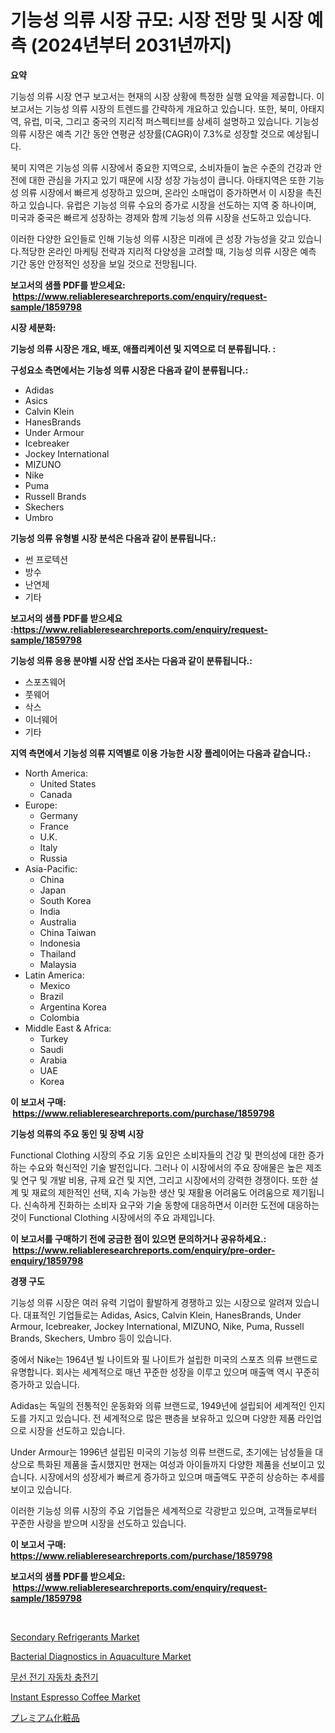 <p><h1>기능성 의류 시장 규모: 시장 전망 및 시장 예측 (2024년부터 2031년까지)</h1></p><p><strong>요약</strong></p>
<p><p>기능성 의류 시장 연구 보고서는 현재의 시장 상황에 특정한 실행 요약을 제공합니다. 이 보고서는 기능성 의류 시장의 트렌드를 간략하게 개요하고 있습니다. 또한, 북미, 아태지역, 유럽, 미국, 그리고 중국의 지리적 퍼스펙티브를 상세히 설명하고 있습니다. 기능성 의류 시장은 예측 기간 동안 연평균 성장률(CAGR)이 7.3%로 성장할 것으로 예상됩니다.</p><p>북미 지역은 기능성 의류 시장에서 중요한 지역으로, 소비자들이 높은 수준의 건강과 안전에 대한 관심을 가지고 있기 때문에 시장 성장 가능성이 큽니다. 아태지역은 또한 기능성 의류 시장에서 빠르게 성장하고 있으며, 온라인 소매업이 증가하면서 이 시장을 촉진하고 있습니다. 유럽은 기능성 의류 수요의 증가로 시장을 선도하는 지역 중 하나이며, 미국과 중국은 빠르게 성장하는 경제와 함께 기능성 의류 시장을 선도하고 있습니다.</p><p>이러한 다양한 요인들로 인해 기능성 의류 시장은 미래에 큰 성장 가능성을 갖고 있습니다.적당한 온라인 마케팅 전략과 지리적 다양성을 고려할 때, 기능성 의류 시장은 예측 기간 동안 안정적인 성장을 보일 것으로 전망됩니다.</p></p>
<p><strong>보고서의 샘플 PDF를 받으세요: &nbsp;<a href="https://www.reliableresearchreports.com/enquiry/request-sample/1859798">https://www.reliableresearchreports.com/enquiry/request-sample/1859798</a></strong></p>
<p><strong>시장 세분화:</strong></p>
<p><strong> 기능성 의류 시장은 개요, 배포, 애플리케이션 및 지역으로 더 분류됩니다. :</strong></p>
<p><strong>구성요소 측면에서는 기능성 의류 시장은 다음과 같이 분류됩니다.:</strong></p>
<p><ul><li>Adidas</li><li>Asics</li><li>Calvin Klein</li><li>HanesBrands</li><li>Under Armour</li><li>Icebreaker</li><li>Jockey International</li><li>MIZUNO</li><li>Nike</li><li>Puma</li><li>Russell Brands</li><li>Skechers</li><li>Umbro</li></ul></p>
<p><strong> 기능성 의류 유형별 시장 분석은 다음과 같이 분류됩니다.:</strong></p>
<p><ul><li>썬 프로텍션</li><li>방수</li><li>난연제</li><li>기타</li></ul></p>
<p><strong>보고서의 샘플 PDF를 받으세요 :<a href="https://www.reliableresearchreports.com/enquiry/request-sample/1859798">https://www.reliableresearchreports.com/enquiry/request-sample/1859798</a></strong></p>
<p><strong> 기능성 의류 응용 분야별 시장 산업 조사는 다음과 같이 분류됩니다.:</strong></p>
<p><ul><li>스포츠웨어</li><li>풋웨어</li><li>삭스</li><li>이너웨어</li><li>기타</li></ul></p>
<p><strong>지역 측면에서 기능성 의류 지역별로 이용 가능한 시장 플레이어는 다음과 같습니다.:</strong></p>
<p><ul>
    <li>
        North America:
        <ul>
            <li>United States</li>
            <li>Canada</li>
        </ul>
    </li>
    <li>
        Europe:
        <ul>
            <li>Germany</li>
            <li>France</li>
            <li>U.K.</li>
            <li>Italy</li>
            <li>Russia</li>
        </ul>
    </li>
    <li>
        Asia-Pacific:
        <ul>
            <li>China</li>
            <li>Japan</li>
            <li>South Korea</li>
            <li>India</li>
            <li>Australia</li>
            <li>China Taiwan</li>
            <li>Indonesia</li>
            <li>Thailand</li>
            <li>Malaysia</li>
        </ul>
    </li>
    <li>
        Latin America:
        <ul>
            <li>Mexico</li>
            <li>Brazil</li>
            <li>Argentina Korea</li>
            <li>Colombia</li>
        </ul>
    </li>
    <li>
        Middle East & Africa:
        <ul>
            <li>Turkey</li>
            <li>Saudi</li>
            <li>Arabia</li>
            <li>UAE</li>
            <li>Korea</li>
        </ul>
    </li>
    </ul></p>
<p><strong>이 보고서 구매: &nbsp;<a href="https://www.reliableresearchreports.com/purchase/1859798">https://www.reliableresearchreports.com/purchase/1859798</a></strong></p>
<p><strong>기능성 의류의 주요 동인 및 장벽 시장</strong></p>
<p><p>Functional Clothing 시장의 주요 기동 요인은 소비자들의 건강 및 편의성에 대한 증가하는 수요와 혁신적인 기술 발전입니다. 그러나 이 시장에서의 주요 장애물은 높은 제조 및 연구 및 개발 비용, 규제 요건 및 지연, 그리고 시장에서의 강력한 경쟁이다. 또한 설계 및 재료의 제한적인 선택, 지속 가능한 생산 및 재활용 어려움도 어려움으로 제기됩니다. 신속하게 진화하는 소비자 요구와 기술 동향에 대응하면서 이러한 도전에 대응하는 것이 Functional Clothing 시장에서의 주요 과제입니다.</p></p>
<p><strong>이 보고서를 구매하기 전에 궁금한 점이 있으면 문의하거나 공유하세요.: &nbsp;<a href="https://www.reliableresearchreports.com/enquiry/pre-order-enquiry/1859798">https://www.reliableresearchreports.com/enquiry/pre-order-enquiry/1859798</a></strong></p>
<p><strong>경쟁 구도</strong></p>
<p><p>기능성 의류 시장은 여러 유력 기업이 활발하게 경쟁하고 있는 시장으로 알려져 있습니다. 대표적인 기업들로는 Adidas, Asics, Calvin Klein, HanesBrands, Under Armour, Icebreaker, Jockey International, MIZUNO, Nike, Puma, Russell Brands, Skechers, Umbro 등이 있습니다. </p><p>중에서 Nike는 1964년 빌 나이트와 필 나이트가 설립한 미국의 스포츠 의류 브랜드로 유명합니다. 회사는 세계적으로 매년 꾸준한 성장을 이루고 있으며 매출액 역시 꾸준히 증가하고 있습니다. </p><p>Adidas는 독일의 전통적인 운동화와 의류 브랜드로, 1949년에 설립되어 세계적인 인지도를 가지고 있습니다. 전 세계적으로 많은 팬층을 보유하고 있으며 다양한 제품 라인업으로 시장을 선도하고 있습니다. </p><p>Under Armour는 1996년 설립된 미국의 기능성 의류 브랜드로, 초기에는 남성들을 대상으로 특화된 제품을 출시했지만 현재는 여성과 아이들까지 다양한 제품을 선보이고 있습니다. 시장에서의 성장세가 빠르게 증가하고 있으며 매출액도 꾸준히 상승하는 추세를 보이고 있습니다. </p><p>이러한 기능성 의류 시장의 주요 기업들은 세계적으로 각광받고 있으며, 고객들로부터 꾸준한 사랑을 받으며 시장을 선도하고 있습니다.</p></p>
<p><strong>이 보고서 구매: &nbsp; <a href="https://www.reliableresearchreports.com/purchase/1859798">https://www.reliableresearchreports.com/purchase/1859798</a></strong></p>
<p><strong>보고서의 샘플 PDF를 받으세요: &nbsp;<a href="https://www.reliableresearchreports.com/enquiry/request-sample/1859798">https://www.reliableresearchreports.com/enquiry/request-sample/1859798</a></strong><strong></strong></p>
<p>&nbsp;</p>
<p><p><a href="https://github.com/castoriffic/Market-Research-Report-List-3/blob/main/secondary-refrigerants-market.md">Secondary Refrigerants Market</a></p><p><a href="https://issuu.com/reportprime-2/docs/bacterial-diagnostics-in-aquaculture-market-size-2">Bacterial Diagnostics in Aquaculture Market</a></p><p><a href="https://github.com/nuekbpymrrz5/Market-Research-Report-List-1/blob/main/5389603192560.md">무선 전기 자동차 충전기</a></p><p><a href="https://view.publitas.com/reportprime-1/instant-espresso-coffee-market-size-evaluating-its-market-trends-growth-and-projections-2024-2031/">Instant Espresso Coffee Market</a></p><p><a href="https://github.com/jkjreqjscoxx7/Market-Research-Report-List-1/blob/main/2162927192835.md">プレミアム化粧品</a></p></p>